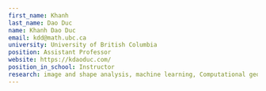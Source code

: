 ```yaml
---
first_name: Khanh
last_name: Dao Duc
name: Khanh Dao Duc
email: kdd@math.ubc.ca
university: University of British Columbia
position: Assistant Professor
website: https://kdaoduc.com/
position_in_school: Instructor
research: image and shape analysis, machine learning, Computational geometry, stochastic process, optimal transport, cryo-EM, gene expression 
---
```


